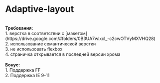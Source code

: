# Adaptive-layout
</br>
<b>Требования:</b></br>
1. верстка в соответствии с [макетом](https://drive.google.com/#folders/0B3UA7wlxcI_-c2cwOTVyMXVHQ28)</br>
2. использование семантической верстки</br>
3. не использовать flexbox</br>
4. страничка открывается в последней версии хрома</br></br>
<b>Бонус:</b></br>
1. Поддержка FF</br>
2. Поддержка IE 9-11</br>
